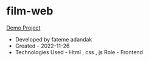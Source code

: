 # film-web
[Demo Project](https://fatemehafandak.github.io/film-web/)
- Developed by fateme adandak
- Created - 2022-11-26
-  Technologies Used - Html , css , js 
 Role - Frontend
